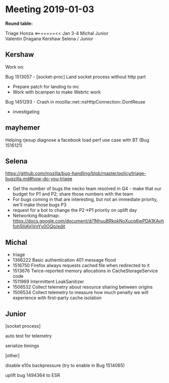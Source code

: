 # Meeting 2019-01-03
**Round table:**

Triage
Honza <=======<<  Jan 3-4
Michal 
Junior    
Valentin 
Dragana 
Kershaw
Selena / Junior 

## Kershaw

Work on:

Bug 1513057 - [socket-proc] Land socket process without http part

 - Prepare patch for landing to mc
 - Work with bcampen to make Webrtc work

Bug 1451293 - Crash in mozilla::net::nsHttpConnection::DontReuse

 - investigating

## mayhemer

Helping rjesup diagnose a facebook load perf use case with BT (Bug 1516121)

## Selena

https://github.com/mozilla/bug-handling/blob/master/policy/triage-bugzilla.md#how-do-you-triage

* Get the number of bugs the necko team resolved in Q4 - make that our budget for P1 and P2; share those numbers with the team
* For bugs coming in that are interesting, but not an immediate priority, we'll make those bugs P3
* request for a bot to change the P2->P1 priority on uplift day
* Networking Roadmap: https://docs.google.com/document/d/1NhuuBRkokNoXucp6wPDA1KAvhfoh5IliAVjVnYy0OQg/edit

## Michal

 - triage
 - 1366222 Basic authentication 401 message flood
 - 1516750 Firefox always requests cached file when redirected to it
 - 1513676 Twice-reported memory allocations in CacheStorageService code
 - 1511969 Intermittent LeakSanitizer
 - 1506532 Collect telemetry about resource sharing between origins
 - 1506534 Collect telemetry to measure how much penalty we will experience with first-party cache isolation

## Junior

[socket process]

auto test for telemetry

serialize timings

[other]

disable e10s backpressure (try to enable in Bug 1514065)

uplift bug 1494364 to ESR

